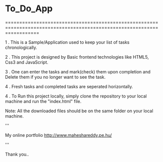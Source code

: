 # To_Do_App

========================================================================================================================

1 . This is a Sample/Application used to keep your list of tasks chronologically.

2 . This project is designed by Basic frontend technologies like HTML5, Css3 and JavaScript.

3 . One can enter the tasks and mark(check) them upon completion and Delete them if you no longer want to see the task.

4 . Fresh tasks and completed tasks are seperated horizontally.

4 . To Run this project locally, simply clone the repository to your local machine and run the "index.html" file.

Note: All the downloaded files should be on the same folder on your local machine.



'''

My online portfolio http://www.maheshareddy.pe.hu/

'''

Thank you..
